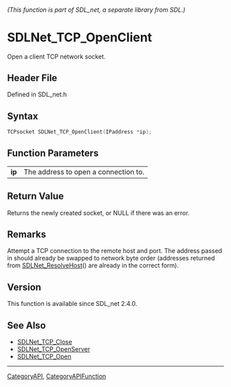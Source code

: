 ###### (This function is part of SDL_net, a separate library from SDL.)
# SDLNet_TCP_OpenClient

Open a client TCP network socket.

## Header File

Defined in SDL_net.h

## Syntax

```c
TCPsocket SDLNet_TCP_OpenClient(IPaddress *ip);

```

## Function Parameters

|            |                                      |
| ---------- | ------------------------------------ |
| **ip**     | The address to open a connection to. |

## Return Value

Returns the newly created socket, or NULL if there was an error.

## Remarks

Attempt a TCP connection to the remote host and port. The address passed in
should already be swapped to network byte order (addresses returned from
[SDLNet_ResolveHost](SDLNet_ResolveHost)() are already in the correct
form).

## Version

This function is available since SDL_net 2.4.0.

## See Also

- [SDLNet_TCP_Close](SDLNet_TCP_Close)
- [SDLNet_TCP_OpenServer](SDLNet_TCP_OpenServer)
- [SDLNet_TCP_Open](SDLNet_TCP_Open)

----
[CategoryAPI](CategoryAPI), [CategoryAPIFunction](CategoryAPIFunction)

